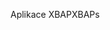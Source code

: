 <span data-ttu-id="bad30-101">Aplikace XBAP</span><span class="sxs-lookup"><span data-stu-id="bad30-101">XBAPs</span></span>